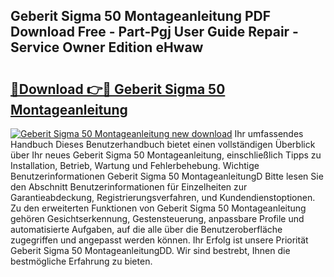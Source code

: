 ## Geberit Sigma 50 Montageanleitung PDF Download Free - Part-Pgj User Guide Repair - Service Owner Edition eHwaw

# <h2><a href="http://df83ue.blite.top/?on=Geberit+Sigma+50+Montageanleitung">🔗Download 👉🔴 Geberit Sigma 50 Montageanleitung</a></h2>

[![Geberit Sigma 50 Montageanleitung new download](https://i.imgur.com/lujVjoI.png)](http://df83ue.blite.top/?on=Geberit+Sigma+50+Montageanleitung)
Ihr umfassendes Handbuch Dieses Benutzerhandbuch bietet einen vollständigen Überblick über Ihr neues Geberit Sigma 50 Montageanleitung, einschließlich Tipps zu Installation, Betrieb, Wartung und Fehlerbehebung. Wichtige Benutzerinformationen Geberit Sigma 50 MontageanleitungD Bitte lesen Sie den Abschnitt Benutzerinformationen für Einzelheiten zur Garantieabdeckung, Registrierungsverfahren, und Kundendienstoptionen. Zu den erweiterten Funktionen von Geberit Sigma 50 Montageanleitung gehören Gesichtserkennung, Gestensteuerung, anpassbare Profile und automatisierte Aufgaben, auf die alle über die Benutzeroberfläche zugegriffen und angepasst werden können. Ihr Erfolg ist unsere Priorität Geberit Sigma 50 MontageanleitungDD. Wir sind bestrebt, Ihnen die bestmögliche Erfahrung zu bieten.
